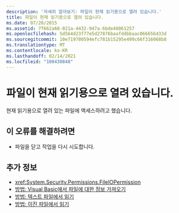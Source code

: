 ```yaml
---
description: '자세히 알아보기: 파일이 현재 읽기용으로 열려 있습니다.'
title: 파일이 현재 읽기용으로 열려 있습니다.
ms.date: 07/20/2015
ms.assetid: 7f662a68-021a-4432-947a-6bde48061257
ms.openlocfilehash: 5d564d23f77e5d27876baafddbbaac066656433d
ms.sourcegitcommit: 10e719780594efc781b15295e499c66f316068b8
ms.translationtype: MT
ms.contentlocale: ko-KR
ms.lasthandoff: 02/14/2021
ms.locfileid: "100430848"
---
```

# <a name="the-file-is-currently-open-for-reading"></a>파일이 현재 읽기용으로 열려 있습니다.

현재 읽기용으로 열려 있는 파일에 액세스하려고 했습니다.  
  
## <a name="to-correct-this-error"></a>이 오류를 해결하려면  
  
- 파일을 닫고 작업을 다시 시도합니다.  
  
## <a name="see-also"></a>추가 정보

- <xref:System.Security.Permissions.FileIOPermission>
- [방법: Visual Basic에서 파일에 대한 정보 가져오기](/previous-versions/visualstudio/visual-studio-2010/abtzf6f7(v=vs.100))
- [방법: 텍스트 파일에서 읽기](../developing-apps/programming/drives-directories-files/how-to-read-from-text-files.md)
- [방법: 이진 파일에서 읽기](../developing-apps/programming/drives-directories-files/how-to-read-from-binary-files.md)
